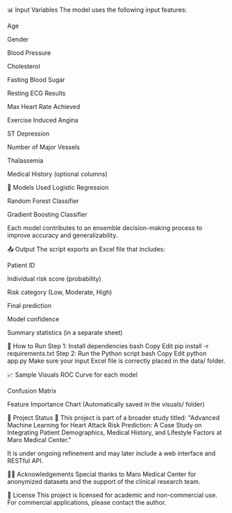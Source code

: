 📊 Input Variables
The model uses the following input features:

Age

Gender

Blood Pressure

Cholesterol

Fasting Blood Sugar

Resting ECG Results

Max Heart Rate Achieved

Exercise Induced Angina

ST Depression

Number of Major Vessels

Thalassemia

Medical History (optional columns)

🧠 Models Used
Logistic Regression

Random Forest Classifier

Gradient Boosting Classifier

Each model contributes to an ensemble decision-making process to improve accuracy and generalizability.

📤 Output
The script exports an Excel file that includes:

Patient ID

Individual risk score (probability)

Risk category (Low, Moderate, High)

Final prediction

Model confidence

Summary statistics (in a separate sheet)

🚀 How to Run
Step 1: Install dependencies
bash
Copy
Edit
pip install -r requirements.txt
Step 2: Run the Python script
bash
Copy
Edit
python app.py
Make sure your input Excel file is correctly placed in the data/ folder.

📈 Sample Visuals
ROC Curve for each model

Confusion Matrix

Feature Importance Chart
(Automatically saved in the visuals/ folder)

📌 Project Status
🔬 This project is part of a broader study titled:
"Advanced Machine Learning for Heart Attack Risk Prediction: A Case Study on Integrating Patient Demographics, Medical History, and Lifestyle Factors at Maro Medical Center."

It is under ongoing refinement and may later include a web interface and RESTful API.

👨‍⚕️ Acknowledgements
Special thanks to Maro Medical Center for anonymized datasets and the support of the clinical research team.

📜 License
This project is licensed for academic and non-commercial use. For commercial applications, please contact the author.

